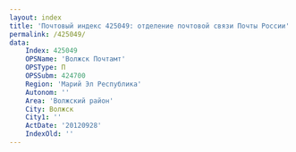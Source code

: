 ```yaml
---
layout: index
title: 'Почтовый индекс 425049: отделение почтовой связи Почты России'
permalink: /425049/
data:
    Index: 425049
    OPSName: 'Волжск Почтамт'
    OPSType: П
    OPSSubm: 424700
    Region: 'Марий Эл Республика'
    Autonom: ''
    Area: 'Волжский район'
    City: Волжск
    City1: ''
    ActDate: '20120928'
    IndexOld: ''
---
```

